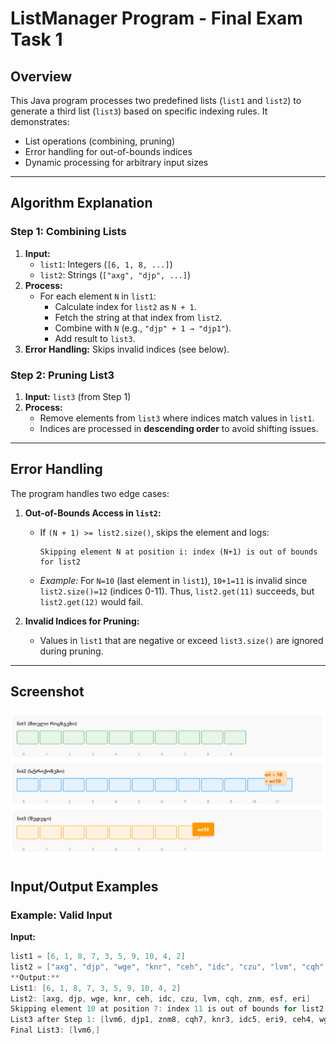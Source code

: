 # ListManager Program - Final Exam Task 1


## Overview
This Java program processes two predefined lists (`list1` and `list2`) to generate a third list (`list3`) based on specific indexing rules. It demonstrates:
- List operations (combining, pruning)
- Error handling for out-of-bounds indices
- Dynamic processing for arbitrary input sizes

---

## Algorithm Explanation

### Step 1: Combining Lists
1. **Input:** 
   - `list1`: Integers (`[6, 1, 8, ...]`)
   - `list2`: Strings (`["axg", "djp", ...]`)
2. **Process:**
   - For each element `N` in `list1`:
     - Calculate index for `list2` as `N + 1`.
     - Fetch the string at that index from `list2`.
     - Combine with `N` (e.g., `"djp" + 1 → "djp1"`).
     - Add result to `list3`.
3. **Error Handling:** Skips invalid indices (see below).

### Step 2: Pruning List3
1. **Input:** `list3` (from Step 1)
2. **Process:**
   - Remove elements from `list3` where indices match values in `list1`.
   - Indices are processed in **descending order** to avoid shifting issues.

---

## Error Handling
The program handles two edge cases:
1. **Out-of-Bounds Access in `list2`:**
   - If `(N + 1) >= list2.size()`, skips the element and logs:
     ```
     Skipping element N at position i: index (N+1) is out of bounds for list2
     ```
   - *Example:* For `N=10` (last element in `list1`), `10+1=11` is invalid since `list2.size()=12` (indices 0-11). Thus, `list2.get(11)` succeeds, but `list2.get(12)` would fail.

2. **Invalid Indices for Pruning:**
   - Values in `list1` that are negative or exceed `list3.size()` are ignored during pruning.

---
## Screenshot
![alt text](image-1.png)


## Input/Output Examples

### Example: Valid Input
**Input:**
```java
list1 = [6, 1, 8, 7, 3, 5, 9, 10, 4, 2]
list2 = ["axg", "djp", "wge", "knr", "ceh", "idc", "czu", "lvm", "cqh", "znm", "esf", "eri"]
**Output:**
List1: [6, 1, 8, 7, 3, 5, 9, 10, 4, 2]
List2: [axg, djp, wge, knr, ceh, idc, czu, lvm, cqh, znm, esf, eri]
Skipping element 10 at position 7: index 11 is out of bounds for list2
List3 after Step 1: [lvm6, djp1, znm8, cqh7, knr3, idc5, eri9, ceh4, wge2]
Final List3: [lvm6,]
